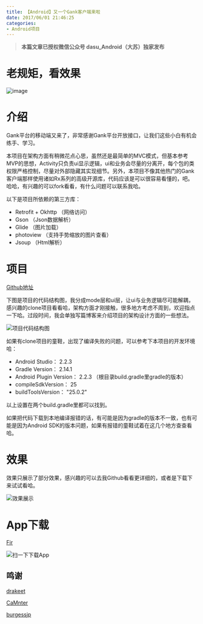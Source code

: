 ```yaml
---
title: 【Android】又一个Gank客户端来啦
date: 2017/06/01 21:46:25
categories:
- Android项目
---
```


> **本篇文章已授权微信公众号 dasu_Android（大苏）独家发布**  

# 老规矩，看效果  
![image](http://upload-images.jianshu.io/upload_images/1924341-c995e84d73dad40b..gif?imageMogr2/auto-orient/strip)  

# 介绍

Gank平台的移动端又来了，非常感谢Gank平台开放接口，让我们这些小白有机会练手、学习。  

本项目在架构方面有稍微花点心思，虽然还是最简单的MVC模式，但基本参考MVP的思想，Activity只负责ui显示逻辑，ui和业务会尽量的分离开，每个包的类权限严格控制，尽量对外部隐藏其实现细节。另外，本项目不像其他热门的Gank客户端那样使用诸如Rx系列的高级开源库，代码应该是可以很容易看懂的，吧。哈哈，有兴趣的可以fork看看，有什么问题可以联系我哈。  

以下是项目所依赖的第三方库：

- Retrofit + Okhttp （网络访问）   
- Gson （Json数据解析）  
- Glide （图片加载）  
- photoview （支持手势缩放的图片查看）  
- Jsoup （Html解析）


# 项目  

[Github地址](https://github.com/woshidasusu/Meizi)  

下图是项目的代码结构图，我分成mode层和ui层，让ui与业务逻辑尽可能解耦，感兴趣的clone项目看看哈，架构方面才刚接触，很多地方考虑不周到，欢迎指点一下哈。过段时间，我会单独写篇博客来介绍项目的架构设计方面的一些想法。  

![项目代码结构图](http://upload-images.jianshu.io/upload_images/1924341-f7fee7ed9f3c98e1.png?imageMogr2/auto-orient/strip%7CimageView2/2/w/1240)

如果有clone项目的童鞋，出现了编译失败的问题，可以参考下本项目的开发环境哈：  

- Android Studio： 2.2.3  
- Gradle Version： 2.14.1  
- Android Plugin Version： 2.2.3 （根目录build.gradle里gradle的版本）  
- compileSdkVersion： 25  
- buildToolsVersion： "25.0.2"  

以上设置在两个build.gradle里都可以找到。  

如果把代码下载到本地编译报错的话，有可能是因为gradle的版本不一致，也有可能是因为Android SDK的版本问题，如果有报错的童鞋试着在这几个地方查查看哈。  


# 效果 

效果只展示了部分效果，感兴趣的可以去我Github看看更详细的，或者是下载下来试试看哈。  

![效果展示](http://upload-images.jianshu.io/upload_images/1924341-d1e34d693d8bb058.png?imageMogr2/auto-orient/strip%7CimageView2/2/w/1240)

# App下载  

[Fir](http://fir.im/dasugankhuo)  

![扫一下下载App](http://upload-images.jianshu.io/upload_images/1924341-760b8778b1b635b5.png?imageMogr2/auto-orient/strip%7CimageView2/2/w/1240)  

## 鸣谢

[drakeet](https://github.com/drakeet/Meizhi)  

[CaMnter](https://github.com/CaMnter/EasyGank)  

[burgessjp](https://github.com/burgessjp/GanHuoIO)  
